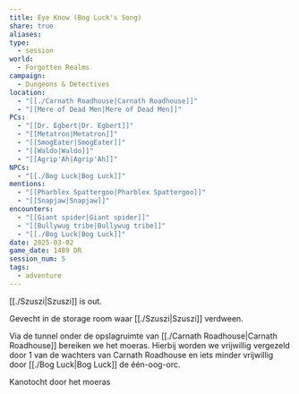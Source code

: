 ```yaml
---
title: Eye Know (Bog Luck's Song)
share: true
aliases: 
type:
  - session
world:
  - Forgotten Realms
campaign:
  - Dungeons & Detectives
location:
  - "[[./Carnath Roadhouse|Carnath Roadhouse]]"
  - "[[Mere of Dead Men|Mere of Dead Men]]"
PCs:
  - "[[Dr. Egbert|Dr. Egbert]]"
  - "[[Metatron|Metatron]]"
  - "[[SmogEater|SmogEater]]"
  - "[[Waldo|Waldo]]"
  - "[[Agrip'Ah|Agrip'Ah]]"
NPCs:
  - "[[./Bog Luck|Bog Luck]]"
mentions:
  - "[[Pharblex Spattergoo|Pharblex Spattergoo]]"
  - "[[Snapjaw|Snapjaw]]"
encounters:
  - "[[Giant spider|Giant spider]]"
  - "[[Bullywug tribe|Bullywug tribe]]"
  - "[[./Bog Luck|Bog Luck]]"
date: 2025-03-02
game_date: 1489 DR
session_num: 5
tags:
  - adventure
---
```


[[./Szuszi|Szuszi]] is out.

Gevecht in de storage room waar [[./Szuszi|Szuszi]] verdween.

Via de tunnel onder de opslagruimte van [[./Carnath Roadhouse|Carnath Roadhouse]] bereiken we het moeras. Hierbij worden we vrijwillig vergezeld door 1 van de wachters van Carnath Roadhouse en iets minder vrijwillig door [[./Bog Luck|Bog Luck]] de één-oog-orc. 

Kanotocht door het moeras